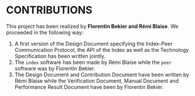 # CONTRIBUTIONS

This project has been realized by **Florentin Bekier and Rémi Blaise**. We proceeded in the following way:

1) A first version of the Design Document specifying the Index-Peer Communication Protocol, the API of the Index as well as the Technology Specification has been written jointly.
2) The `index` software has been made by Rémi Blaise while the `peer` software was by Florentin Bekier.
3) The Design Document and Contribution Document have been written by Rémi Blaise while the Verification Document, Manual Document and Performance Result Document have been by Florentin Bekier.
